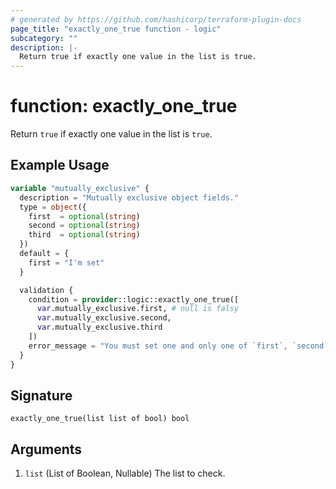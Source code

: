 ```yaml
---
# generated by https://github.com/hashicorp/terraform-plugin-docs
page_title: "exactly_one_true function - logic"
subcategory: ""
description: |-
  Return true if exactly one value in the list is true.
---
```


# function: exactly_one_true

Return `true` if exactly one value in the list is `true`.

## Example Usage

```terraform
variable "mutually_exclusive" {
  description = "Mutually exclusive object fields."
  type = object({
    first  = optional(string)
    second = optional(string)
    third  = optional(string)
  })
  default = {
    first = "I'm set"
  }

  validation {
    condition = provider::logic::exactly_one_true([
      var.mutually_exclusive.first, # null is falsy
      var.mutually_exclusive.second,
      var.mutually_exclusive.third
    ])
    error_message = "You must set one and only one of `first`, `second` or `third`."
  }
}
```

## Signature

<!-- signature generated by tfplugindocs -->
```text
exactly_one_true(list list of bool) bool
```

## Arguments

<!-- arguments generated by tfplugindocs -->
1. `list` (List of Boolean, Nullable) The list to check.

